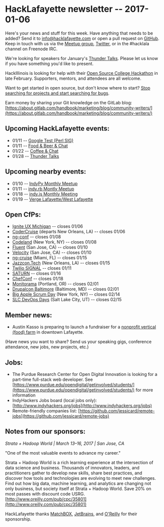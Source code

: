 # HackLafayette newsletter -- 2017-01-06

Here's your news and stuff for this week. Have anything that needs to be added? Send it to info@hacklafayette.com or open a pull request on [GitHub](https://github.com/hacklafayette/newsletter). Keep in touch with us via the [Meetup group](https://www.meetup.com/hacklafayette/), [Twitter](https://twitter.com/hacklafayette), or in the #hacklala channel on Freenode IRC.

We're looking for speakers for January's [Thunder Talks](https://www.meetup.com/hacklafayette/events/235985955/). Please let us know if you have something you'd like to present.

HackIllinois is looking for help with their [Open Source College Hackathon](https://medium.com/@HackIllinois/open-source-2017-b322ad688471#.fec1m1hrz) in late February. Supporters, mentors, and attendees are all welcome.

Want to get started in open source, but don't know where to start? [Stop searching for projects and start searching for bugs](https://opensource.com/life/16/11/guide-beginner-contributors).

Earn money by sharing your Git knowledge on the GitLab blog: [https://about.gitlab.com/handbook/marketing/blog/community-writers/](https://about.gitlab.com/handbook/marketing/blog/community-writers/)

## Upcoming HackLafayette events:

* 01/11 -- [Google Test (Perl SIG)](https://www.meetup.com/hacklafayette/events/235576112/)
* 01/11 -- [Food & Beer & Chat](https://www.meetup.com/hacklafayette/events/qjsqplywcbpb/)
* 01/22 -- [Coffee & Chat](https://www.meetup.com/hacklafayette/events/236047950/)
* 01/28 -- [Thunder Talks](https://www.meetup.com/hacklafayette/events/235985955/)

## Upcoming nearby events:

* 01/10 -- [IndyPy Monthly Meetup](https://www.meetup.com/indypy/events/228228310/)
* 01/11 -- [indy.rb Montly Meetup](https://www.meetup.com/indyrb/events/236061744/)
* 01/18 -- [indy.js Monthly Meeting](https://www.meetup.com/indyjs/events/234855847/)
* 01/19 -- [Verge Lafayette/West Lafayette](https://www.meetup.com/vergelafayette/events/235887137/)

## Open CfPs:
* [Ignite UX Michigan](http://www.igniteuxmi.com/submit-a-talk/) -- closes 01/06
* [CoderCruise](https://www.codercruise.com/call-for-speakers/) (departs New Orleans, LA) -- closes 01/06
* [ng-conf](https://docs.google.com/forms/d/e/1FAIpQLSczS80cXgTPVyUckda6fRjwiJNZsQUtg0o52gLMGa9l_q5qgw/viewform?c=0&w=1) -- closes 01/08
* [Codeland](http://codelandconf.com/) (New York, NY) -- closes 01/08
* [Fluent](http://conferences.oreilly.com/fluent/fl-ca/public/cfp/522) (San Jose, CA) -- closes 01/10
* [Velocity](http://conferences.oreilly.com/velocity/vl-ca/public/cfp/511) (San Jose, CA) -- closes 01/10
* [ng-cruise](https://ngcruise.com/#/) (Miami, FL) -- closes 01/15
* [Jazzcon.Tech](http://jazzcon.tech/) (New Orleans, LA) -- closes 01/15
* [Twilio SIGNAL](https://www.papercall.io/twilio-signal) -- closes 01/11
* [SATURN](https://www.papercall.io/saturn-2017) -- closes 01/16
* [ChefConf](https://chefconf.chef.io/call-for-presentations/) -- closes 01/18
* [Monitorama](https://monitorama.com/#cfp) (Portland, OR) -- closes 02/01
* [Drupalcon Baltimore](https://events.drupal.org/baltimore2017/) (Baltimore, MD) -- closes 02/01
* [Big Apple Scrum Day](https://www.papercall.io/basd2017) (New York, NY) -- closes 02/14
* [SLC DevOps Days](https://www.papercall.io/slc-dev-ops-days) (Salt Lake City, UT) -- closes 02/15

## Member news:
* Austin Kasso is preparing to launch a fundraiser for a [nonprofit vertical (food) farm](https://www.linkedin.com/pulse/tower-farms-campaign-austin-kasso?trk=prof-post) in downtown Lafayette.

(Have news you want to share? Send us your speaking gigs, conference attendance, new jobs, new projects, etc.)

## Jobs:
* The Purdue Research Center for Open Digital Innovation is looking for a part-time full-stack web developer. See [https://www.purdue.edu/opendigital/getinvolved/students/](https://www.purdue.edu/opendigital/getinvolved/students/) for more information
* IndyHackers Jobs board (local jobs only): [http://www.indyhackers.org/jobs](http://www.indyhackers.org/jobs)
* Remote-friendly companies list: [https://github.com/jessicard/remote-jobs](https://github.com/jessicard/remote-jobs)

## Notes from our sponsors:
*Strata + Hadoop World | March 13–16, 2017 | San Jose, CA*

"One of the most valuable events to advance my career." 

Strata + Hadoop World is a rich learning experience at the intersection of data science and business. Thousands of innovators, leaders, and practitioners gather to develop new skills, share best practices, and discover how tools and technologies are evolving to meet new challenges. Find out how big data, machine learning, and analytics are changing not only business, but society itself at Strata + Hadoop World. Save 20% on most passes with discount code USRG. [http://www.oreilly.com/pub/cpc/35801](http://www.oreilly.com/pub/cpc/35801)

HackLafayette thanks [MatchBOX](http://matchboxstudio.org/), [JetBrains](https://www.jetbrains.com/), and [O'Reilly](http://www.oreilly.com/) for their sponsorship.
